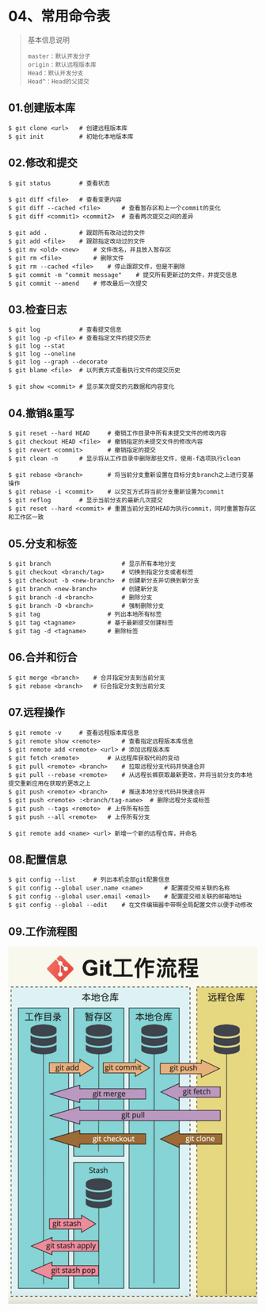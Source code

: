 # 04、常用命令表

> 
>
> 基本信息说明
>
> ```shell
> master：默认开发分子
> origin：默认远程版本库
> Head：默认开发分支
> Head^：Head的父提交
> ```
>
> 

## 01.创建版本库

```shell
$ git clone <url>	# 创建远程版本库
$ git init			# 初始化本地版本库
```



## 02.修改和提交

```shell
$ git status		# 查看状态

$ git diff <file>	# 查看变更内容
$ git diff --cached <file>		# 查看暂存区和上一个commit的变化
$ git diff <commit1> <commit2>	# 查看两次提交之间的差异

$ git add .			# 跟踪所有改动过的文件
$ git add <file>	# 跟踪指定改动过的文件
$ git mv <old> <new>	# 文件改名，并且放入暂存区
$ git rm <file>			# 删除文件
$ git rm --cached <file>	# 停止跟踪文件，但是不删除
$ git commit -m "commit message"	# 提交所有更新过的文件，并提交信息
$ git commit --amend	# 修改最后一次提交
```



## 03.检查日志

```shell
$ git log			# 查看提交信息
$ git log -p <file>	# 查看指定文件的提交历史
$ git log --stat
$ git log --oneline
$ git log --graph --decorate
$ git blame <file>	# 以列表方式查看执行文件的提交历史

$ git show <commit>	# 显示某次提交的元数据和内容变化

```



## 04.撤销&重写

```shell
$ git reset --hard HEAD		# 撤销工作目录中所有未提交文件的修改内容
$ git checkout HEAD <file>	# 撤销指定的未提交文件的修改内容
$ git revert <commit>		# 撤销指定的提交
$ git clean -n 		# 显示将从工作目录中删除那些文件，使用-f选项执行clean

$ git rebase <branch>		# 将当前分支重新设置在目标分支branch之上进行变基操作
$ git rebase -i <commit>	# 以交互方式将当前分支重新设置为commit
$ git reflog		# 显示当前分支的最新几次提交
$ git reset --hard <commit>	# 重置当前分支的HEAD为执行commit，同时重置暂存区和工作区一致
```



## 05.分支和标签

```shell
$ git branch					# 显示所有本地分支
$ git checkout <branch/tag>		# 切换到指定分支或者标签
$ git checkout -b <new-branch>	# 创建新分支并切换到新分支
$ git branch <new-branch>		# 创建新分支
$ git branch -d <branch>		# 删除分支
$ git branch -D <branch>		# 强制删除分支
$ git tag					# 列出本地所有标签
$ git tag <tagname>			# 基于最新提交创建标签
$ git tag -d <tagname>		# 删除标签
```



## 06.合并和衍合

```shell
$ git merge <branch>	# 合并指定分支到当前分支
$ git rebase <branch>	# 衍合指定分支到当前分支
```



## 07.远程操作

```shell
$ git remote -v		# 查看远程版本库信息
$ git remote show <remote>		# 查看指定远程版本库信息
$ git remote add <remote> <url>	# 添加远程版本库
$ git fetch <remote>		# 从远程库获取代码的变动
$ git pull <remote> <branch>	# 拉取远程分支代码并快速合并
$ git pull --rebase <remote> 	# 从远程长裤获取最新更改，并将当前分支的本地提交重新应用在获取的更改之上
$ git push <remote> <branch>	# 推送本地分支代码并快速合并
$ git push <remote> :<branch/tag-name>	# 删除远程分支或标签
$ git push --tags <remote>	# 上传所有标签
$ git push --all <remote> 	# 上传所有分支

$ git remote add <name> <url> 新增一个新的远程仓库，并命名
```



## 08.配置信息

```shell
$ git config --list		# 列出本机全部git配置信息
$ git config --global user.name <name>		# 配置提交相关联的名称
$ git config --global user.email <email>	# 配置提交相关联的邮箱地址
$ git config --global --edit	# 在文件编辑器中带啊全局配置文件以便手动修改
```



## 09.工作流程图

![image-20240409154639925](assets/image-20240409154639925.png)
